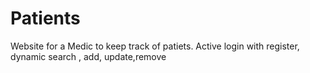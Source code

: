 # Patients
Website for a Medic to keep track of patiets. Active login with register, dynamic search , add, update,remove
